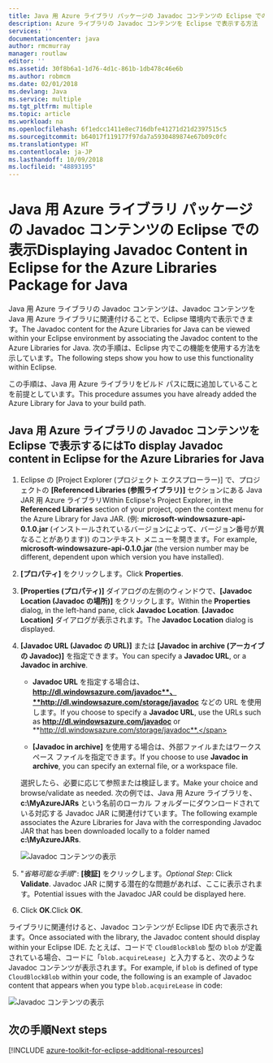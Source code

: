```yaml
---
title: Java 用 Azure ライブラリ パッケージの Javadoc コンテンツの Eclipse での表示
description: Azure ライブラリの Javadoc コンテンツを Eclipse で表示する方法
services: ''
documentationcenter: java
author: rmcmurray
manager: routlaw
editor: ''
ms.assetid: 30f8b6a1-1d76-4d1c-861b-1db478c46e6b
ms.author: robmcm
ms.date: 02/01/2018
ms.devlang: Java
ms.service: multiple
ms.tgt_pltfrm: multiple
ms.topic: article
ms.workload: na
ms.openlocfilehash: 6f1edcc1411e8ec716dbfe41271d21d2397515c5
ms.sourcegitcommit: b64017f119177f97da7a5930489874e67b09c0fc
ms.translationtype: HT
ms.contentlocale: ja-JP
ms.lasthandoff: 10/09/2018
ms.locfileid: "48893195"
---
```

# <a name="displaying-javadoc-content-in-eclipse-for-the-azure-libraries-package-for-java"></a><span data-ttu-id="9431c-103">Java 用 Azure ライブラリ パッケージの Javadoc コンテンツの Eclipse での表示</span><span class="sxs-lookup"><span data-stu-id="9431c-103">Displaying Javadoc Content in Eclipse for the Azure Libraries Package for Java</span></span>

<span data-ttu-id="9431c-104">Java 用 Azure ライブラリの Javadoc コンテンツは、Javadoc コンテンツを Java 用 Azure ライブラリに関連付けることで、Eclipse 環境内で表示できます。</span><span class="sxs-lookup"><span data-stu-id="9431c-104">The Javadoc content for the Azure Libraries for Java can be viewed within your Eclipse environment by associating the Javadoc content to the Azure Libraries for Java.</span></span> <span data-ttu-id="9431c-105">次の手順は、Eclipse 内でこの機能を使用する方法を示しています。</span><span class="sxs-lookup"><span data-stu-id="9431c-105">The following steps show you how to use this functionality within Eclipse.</span></span>

<span data-ttu-id="9431c-106">この手順は、Java 用 Azure ライブラリをビルド パスに既に追加していることを前提としています。</span><span class="sxs-lookup"><span data-stu-id="9431c-106">This procedure assumes you have already added the Azure Library for Java to your build path.</span></span>

## <a name="to-display-javadoc-content-in-eclipse-for-the-azure-libraries-for-java"></a><span data-ttu-id="9431c-107">Java 用 Azure ライブラリの Javadoc コンテンツを Eclipse で表示するには</span><span class="sxs-lookup"><span data-stu-id="9431c-107">To display Javadoc content in Eclipse for the Azure Libraries for Java</span></span>

1. <span data-ttu-id="9431c-108">Eclipse の [Project Explorer (プロジェクト エクスプローラー)] で、プロジェクトの **[Referenced Libraries (参照ライブラリ)]** セクションにある Java JAR 用 Azure ライブラリ</span><span class="sxs-lookup"><span data-stu-id="9431c-108">Within Eclipse's Project Explorer, in the **Referenced Libraries** section of your project, open the context menu for the Azure Library for Java JAR.</span></span> <span data-ttu-id="9431c-109">(例: **microsoft-windowsazure-api-0.1.0.jar** (インストールされているバージョンによって、バージョン番号が異なることがあります)) のコンテキスト メニューを開きます。</span><span class="sxs-lookup"><span data-stu-id="9431c-109">For example, **microsoft-windowsazure-api-0.1.0.jar** (the version number may be different, dependent upon which version you have installed).</span></span>

1. <span data-ttu-id="9431c-110">**[プロパティ]** をクリックします。</span><span class="sxs-lookup"><span data-stu-id="9431c-110">Click **Properties**.</span></span>

1. <span data-ttu-id="9431c-111">**[Properties (プロパティ)]** ダイアログの左側のウィンドウで、**[Javadoc Location (Javadoc の場所)]** をクリックします。</span><span class="sxs-lookup"><span data-stu-id="9431c-111">Within the **Properties** dialog, in the left-hand pane, click **Javadoc Location**.</span></span> <span data-ttu-id="9431c-112">**[Javadoc Location]** ダイアログが表示されます。</span><span class="sxs-lookup"><span data-stu-id="9431c-112">The **Javadoc Location** dialog is displayed.</span></span>

1. <span data-ttu-id="9431c-113">**[Javadoc URL (Javadoc の URL)]** または **[Javadoc in archive (アーカイブの Javadoc)]** を指定できます。</span><span class="sxs-lookup"><span data-stu-id="9431c-113">You can specify a **Javadoc URL**, or a **Javadoc in archive**.</span></span>

   * <span data-ttu-id="9431c-114">**Javadoc URL** を指定する場合は、**http://dl.windowsazure.com/javadoc**、**http://dl.windowsazure.com/storage/javadoc** などの URL を使用します。</span><span class="sxs-lookup"><span data-stu-id="9431c-114">If you choose to specify a **Javadoc URL**, use the URLs such as **http://dl.windowsazure.com/javadoc** or **http://dl.windowsazure.com/storage/javadoc**.</span></span>

   * <span data-ttu-id="9431c-115">**[Javadoc in archive]** を使用する場合は、外部ファイルまたはワークスペース ファイルを指定できます。</span><span class="sxs-lookup"><span data-stu-id="9431c-115">If you choose to use **Javadoc in archive**, you can specify an external file, or a workspace file.</span></span>

   <span data-ttu-id="9431c-116">選択したら、必要に応じて参照または検証します。</span><span class="sxs-lookup"><span data-stu-id="9431c-116">Make your choice and browse/validate as needed.</span></span> <span data-ttu-id="9431c-117">次の例では、Java 用 Azure ライブラリを、**c:\MyAzureJARs** という名前のローカル フォルダーにダウンロードされている対応する Javadoc JAR に関連付けています。</span><span class="sxs-lookup"><span data-stu-id="9431c-117">The following example associates the Azure Libraries for Java with the corresponding Javadoc JAR that has been downloaded locally to a folder named **c:\MyAzureJARs**.</span></span>

   ![Javadoc コンテンツの表示][ic553487]

1. <span data-ttu-id="9431c-119">"*省略可能な手順*": **[検証]** をクリックします。</span><span class="sxs-lookup"><span data-stu-id="9431c-119">*Optional Step*: Click **Validate**.</span></span> <span data-ttu-id="9431c-120">Javadoc JAR に関する潜在的な問題があれば、ここに表示されます。</span><span class="sxs-lookup"><span data-stu-id="9431c-120">Potential issues with the Javadoc JAR could be displayed here.</span></span>

1. <span data-ttu-id="9431c-121">Click **OK**.</span><span class="sxs-lookup"><span data-stu-id="9431c-121">Click **OK**.</span></span>

<span data-ttu-id="9431c-122">ライブラリに関連付けると、Javadoc コンテンツが Eclipse IDE 内で表示されます。</span><span class="sxs-lookup"><span data-stu-id="9431c-122">Once associated with the library, the Javadoc content should display within your Eclipse IDE.</span></span> <span data-ttu-id="9431c-123">たとえば、コードで `CloudBlockBlob` 型の `blob` が定義されている場合、コードに「`blob.acquireLease`」と入力すると、次のような Javadoc コンテンツが表示されます。</span><span class="sxs-lookup"><span data-stu-id="9431c-123">For example, if `blob` is defined of type `CloudBlockBlob` within your code, the following is an example of Javadoc content that appears when you type `blob.acquireLease` in code:</span></span>

![Javadoc コンテンツの表示][ic553488]

## <a name="next-steps"></a><span data-ttu-id="9431c-125">次の手順</span><span class="sxs-lookup"><span data-stu-id="9431c-125">Next steps</span></span>

[!INCLUDE [azure-toolkit-for-eclipse-additional-resources](../includes/azure-toolkit-for-eclipse-additional-resources.md)]

<!-- URL List -->

<!-- Legacy MSDN URL = https://msdn.microsoft.com/library/azure/hh698319.aspx -->

<!-- IMG List -->

[ic553487]: media/azure-toolkit-for-eclipse-displaying-javadoc-content-for-azure-libraries/ic553487.png
[ic553488]: media/azure-toolkit-for-eclipse-displaying-javadoc-content-for-azure-libraries/ic553488.png
